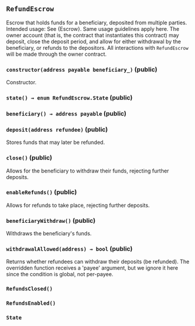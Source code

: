## `RefundEscrow`



Escrow that holds funds for a beneficiary, deposited from multiple
parties.
Intended usage: See {Escrow}. Same usage guidelines apply here.
The owner account (that is, the contract that instantiates this
contract) may deposit, close the deposit period, and allow for either
withdrawal by the beneficiary, or refunds to the depositors. All interactions
with `RefundEscrow` will be made through the owner contract.


### `constructor(address payable beneficiary_)` (public)



Constructor.


### `state() → enum RefundEscrow.State` (public)





### `beneficiary() → address payable` (public)





### `deposit(address refundee)` (public)



Stores funds that may later be refunded.


### `close()` (public)



Allows for the beneficiary to withdraw their funds, rejecting
further deposits.

### `enableRefunds()` (public)



Allows for refunds to take place, rejecting further deposits.

### `beneficiaryWithdraw()` (public)



Withdraws the beneficiary's funds.

### `withdrawalAllowed(address) → bool` (public)



Returns whether refundees can withdraw their deposits (be refunded). The overridden function receives a
'payee' argument, but we ignore it here since the condition is global, not per-payee.


### `RefundsClosed()`





### `RefundsEnabled()`







### `State`











